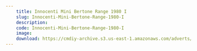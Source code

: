 ```yaml
---
    title: Innocenti Mini Bertone Range 1980 I
    slug: Innocenti-Mini-Bertone-Range-1980-I
    description:
    code: Innocenti-Mini-Bertone-Range-1980-I
    image:
    download: https://cmdiy-archive.s3.us-east-1.amazonaws.com/adverts/documents/Innocenti+Mini+Bertone+Range+1980+I.pdf
---
```

<!-- Content of the page -->

##
        